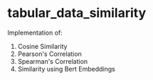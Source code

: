 # tabular_data_similarity
Implementation of:
1. Cosine Similarity
2. Pearson's Correlation
3. Spearman's Correlation
4. Similarity using Bert Embeddings
